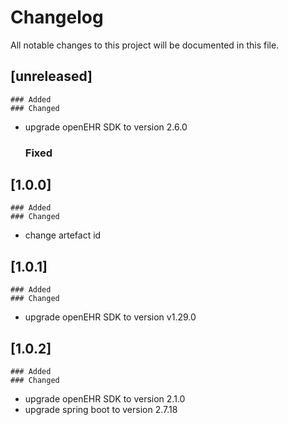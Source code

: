 # Changelog
All notable changes to this project will be documented in this file.
##  [unreleased]
    ### Added
    ### Changed
- upgrade openEHR SDK to version 2.6.0
    ### Fixed

## [1.0.0]
    ### Added
    ### Changed    
- change artefact id 
## [1.0.1]
    ### Added
    ### Changed
- upgrade openEHR SDK to version v1.29.0
## [1.0.2]
    ### Added
    ### Changed
- upgrade openEHR SDK to version 2.1.0
- upgrade spring boot to version 2.7.18
